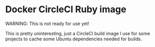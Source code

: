 # Docker CircleCI Ruby image

WARNING: This is not ready for use yet!

This is pretty uninteresting, just a CircleCI build image I use for some projects to cache some Ubuntu dependencies needed for builds.
